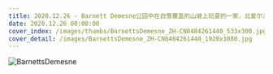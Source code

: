 ```yaml
---
title: 2020.12.26 - Barnett Demesne公园中在白雪覆盖的山坡上玩耍的一家，北爱尔兰贝尔法斯特 (© Stephen Barnes/Alamy)
date: 2020.12.26 00:00:00
cover_index: /images/thumbs/BarnettsDemesne_ZH-CN8484261440_533x300.jpg
cover_detail: /images/BarnettsDemesne_ZH-CN8484261440_1920x1080.jpg
---
```


![BarnettsDemesne](/images/BarnettsDemesne_ZH-CN8484261440_1920x1080.jpg)

